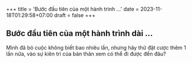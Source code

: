 +++
title = 'Bước đầu tiên của một hành trình ...'
date = 2023-11-18T01:29:58+07:00
draft = false
+++

## Bước đầu tiên của một hành trình dài ...
Mình đã bỏ cuộc không biết bao nhiêu lần, nhưng hãy thử đặt cược thêm 1 lần nữa, vào sự kiên trì của bản thân xem có thể đi được đến đâu?

